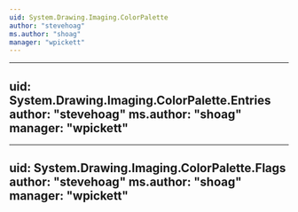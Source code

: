 ```yaml
---
uid: System.Drawing.Imaging.ColorPalette
author: "stevehoag"
ms.author: "shoag"
manager: "wpickett"
---
```


---
uid: System.Drawing.Imaging.ColorPalette.Entries
author: "stevehoag"
ms.author: "shoag"
manager: "wpickett"
---

---
uid: System.Drawing.Imaging.ColorPalette.Flags
author: "stevehoag"
ms.author: "shoag"
manager: "wpickett"
---
